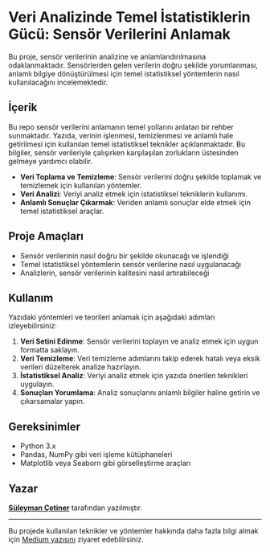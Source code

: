 # Veri Analizinde Temel İstatistiklerin Gücü: Sensör Verilerini Anlamak

Bu proje, sensör verilerinin analizine ve anlamlandırılmasına odaklanmaktadır. Sensörlerden gelen verilerin doğru şekilde yorumlanması, anlamlı bilgiye dönüştürülmesi için temel istatistiksel yöntemlerin nasıl kullanılacağını incelemektedir.

## İçerik

Bu repo sensör verilerini anlamanın temel yollarını anlatan bir rehber sunmaktadır. Yazıda, verinin işlenmesi, temizlenmesi ve anlamlı hale getirilmesi için kullanılan temel istatistiksel teknikler açıklanmaktadır. Bu bilgiler, sensör verileriyle çalışırken karşılaşılan zorlukların üstesinden gelmeye yardımcı olabilir.

- **Veri Toplama ve Temizleme**: Sensör verilerini doğru şekilde toplamak ve temizlemek için kullanılan yöntemler.
- **Veri Analizi**: Veriyi analiz etmek için istatistiksel tekniklerin kullanımı.
- **Anlamlı Sonuçlar Çıkarmak**: Veriden anlamlı sonuçlar elde etmek için temel istatistiksel araçlar.

## Proje Amaçları

- Sensör verilerinin nasıl doğru bir şekilde okunacağı ve işlendiği
- Temel istatistiksel yöntemlerin sensör verilerine nasıl uygulanacağı
- Analizlerin, sensör verilerinin kalitesini nasıl artırabileceği

## Kullanım

Yazıdaki yöntemleri ve teorileri anlamak için aşağıdaki adımları izleyebilirsiniz:

1. **Veri Setini Edinme**: Sensör verilerini toplayın ve analiz etmek için uygun formatta saklayın.
2. **Veri Temizleme**: Veri temizleme adımlarını takip ederek hatalı veya eksik verileri düzelterek analize hazırlayın.
3. **İstatistiksel Analiz**: Veriyi analiz etmek için yazıda önerilen teknikleri uygulayın.
4. **Sonuçları Yorumlama**: Analiz sonuçlarını anlamlı bilgiler haline getirin ve çıkarsamalar yapın.

## Gereksinimler

- Python 3.x
- Pandas, NumPy gibi veri işleme kütüphaneleri
- Matplotlib veya Seaborn gibi görselleştirme araçları

## Yazar

[**Süleyman Çetiner**](https://medium.com/@suleymancetiner81) tarafından yazılmıştır.

---

Bu projede kullanılan teknikler ve yöntemler hakkında daha fazla bilgi almak için [Medium yazısını](https://medium.com/@suleymancetiner81/veri-analizinde-temel-i%CC%87statistiklerin-g%C3%BCc%C3%BC-sens%C3%B6r-verilerini-anlamak-82b6abc10129) ziyaret edebilirsiniz.